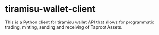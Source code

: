 # tiramisu-wallet-client

This is a Python client for tiramisu wallet API that allows for programmatic trading, minting, sending and receiving of Taproot Assets.